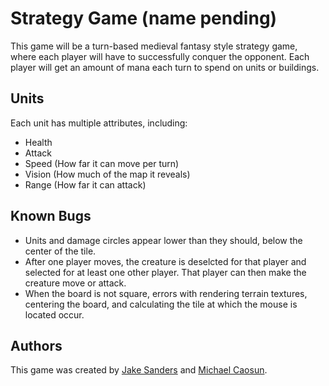 # Strategy Game (name pending)

This game will be a turn-based medieval fantasy style strategy game, where each player will have to successfully conquer the opponent. Each player will get an amount of mana each turn to spend on units or buildings.

## Units

Each unit has multiple attributes, including:
* Health
* Attack
* Speed (How far it can move per turn)
* Vision (How much of the map it reveals)
* Range (How far it can attack)

## Known Bugs

* Units and damage circles appear lower than they should, below the center of the tile.
* After one player moves, the creature is deselcted for that player and selected for at least one other player. That player can then make the creature move or attack.
* When the board is not square, errors with rendering terrain textures, centering the board, and calculating the tile at which the mouse is located occur.

## Authors

This game was created by [Jake Sanders](https://github.com/ja-San) and [Michael Caosun](https://github.com/theonlycaosun).
